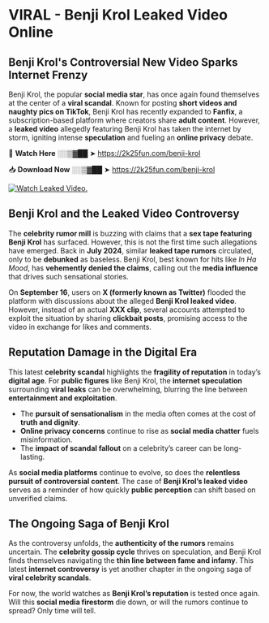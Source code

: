 # VIRAL - Benji Krol Leaked Video Online

## **Benji Krol's Controversial New Video Sparks Internet Frenzy**  

Benji Krol, the popular **social media star**, has once again found themselves at the center of a **viral scandal**. Known for posting **short videos and naughty pics on TikTok**, Benji Krol has recently expanded to **Fanfix**, a subscription-based platform where creators share **adult content**. However, a **leaked video** allegedly featuring Benji Krol has taken the internet by storm, igniting intense **speculation** and fueling an **online privacy** debate.  

🔴 **Watch Here** ░░▒▓██ ➤ https://2k25fun.com/benji-krol  

📥 **Download Now** ░░▒▓██ ➤ https://2k25fun.com/benji-krol  

[![Watch Leaked Video.](https://miro.medium.com/v2/resize:fit:828/format:webp/1*cilzJN44JGOrTw9NJCrNHA.gif "Watch Leaked Video")](https://2k25fun.com/benji-krol)

## **Benji Krol and the Leaked Video Controversy**  

The **celebrity rumor mill** is buzzing with claims that a **sex tape featuring Benji Krol** has surfaced. However, this is not the first time such allegations have emerged. Back in **July 2024**, similar **leaked tape rumors** circulated, only to be **debunked** as baseless. Benji Krol, best known for hits like *In Ha Mood*, has **vehemently denied the claims**, calling out the **media influence** that drives such sensational stories.  

On **September 16**, users on **X (formerly known as Twitter)** flooded the platform with discussions about the alleged **Benji Krol leaked video**. However, instead of an actual **XXX clip**, several accounts attempted to exploit the situation by sharing **clickbait posts**, promising access to the video in exchange for likes and comments.  

## **Reputation Damage in the Digital Era**  

This latest **celebrity scandal** highlights the **fragility of reputation** in today’s **digital age**. For **public figures** like Benji Krol, the **internet speculation** surrounding **viral leaks** can be overwhelming, blurring the line between **entertainment and exploitation**.  

- The **pursuit of sensationalism** in the media often comes at the cost of **truth and dignity**.  
- **Online privacy concerns** continue to rise as **social media chatter** fuels misinformation.  
- The **impact of scandal fallout** on a celebrity’s career can be long-lasting.  

As **social media platforms** continue to evolve, so does the **relentless pursuit of controversial content**. The case of **Benji Krol’s leaked video** serves as a reminder of how quickly **public perception** can shift based on unverified claims.  

## **The Ongoing Saga of Benji Krol**  

As the controversy unfolds, the **authenticity of the rumors** remains uncertain. The **celebrity gossip cycle** thrives on speculation, and Benji Krol finds themselves navigating the **thin line between fame and infamy**. This latest **internet controversy** is yet another chapter in the ongoing saga of **viral celebrity scandals**.  

For now, the world watches as **Benji Krol’s reputation** is tested once again. Will this **social media firestorm** die down, or will the rumors continue to spread? Only time will tell.